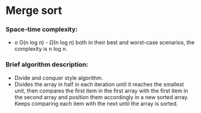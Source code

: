 #	Merge sort

### Space-time complexity:
- o	O(n log n) - Ω(n log n) both in their best and worst-case scenarios, the complexity is n log n.

### Brief algorithm description:
- Divide and conquer style algorithm.
- Divides the array in half in each iteration until it reaches the smallest unit, then compares the first item in the first array with the first item in the second array and position them accordingly in a new sorted array. Keeps comparing each item with the next until the array is sorted.